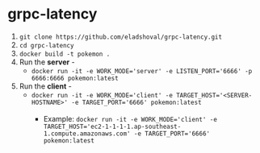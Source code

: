 # grpc-latency

1) `git clone https://github.com/eladshoval/grpc-latency.git`
2) `cd grpc-latency`
3) `docker build -t pokemon .`
4) Run the **server** -
   * `docker run -it -e WORK_MODE='server' -e LISTEN_PORT='6666' -p 6666:6666 pokemon:latest`
5) Run the **client** -
   * `docker run -it -e WORK_MODE='client' -e TARGET_HOST='<SERVER-HOSTNAME>' -e TARGET_PORT='6666' pokemon:latest` <br/><br/>    
     * Example: `docker run -it -e WORK_MODE='client' -e TARGET_HOST='ec2-1-1-1-1.ap-southeast-1.compute.amazonaws.com' -e TARGET_PORT='6666' pokemon:latest`
